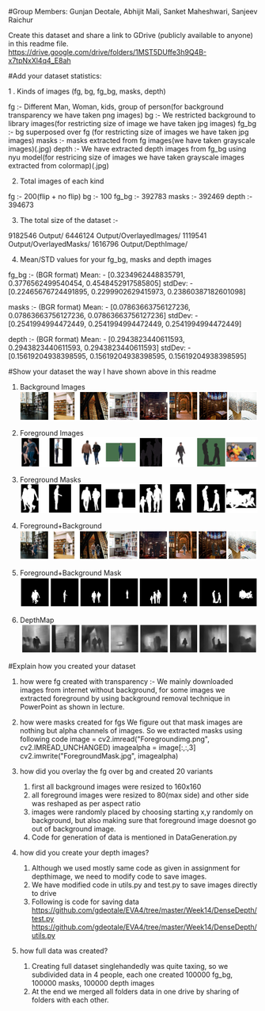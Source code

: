 #Group Members:
Gunjan Deotale, Abhijit Mali, Sanket Maheshwari, Sanjeev Raichur

Create this dataset and share a link to GDrive (publicly available to anyone) in this readme file. 
https://drive.google.com/drive/folders/1MST5DUffe3h9Q4B-x7tpNxXl4q4_E8ah

#Add your dataset statistics:

1 . Kinds of images (fg, bg, fg_bg, masks, depth)

fg :- Different Man, Woman, kids, group of person(for background transparency we have taken png images)
bg :- We restricted background to library images(for restricting size of image we have taken jpg images)
fg_bg :- bg superposed over fg (for restricting size of images we have taken jpg images)
masks :- masks extracted from fg images(we have taken grayscale images)(.jpg)
depth :- We have extracted depth images from fg_bg using nyu model(for restricing size of images we have taken grayscale
			images extracted from colormap)(.jpg) 
			
2. Total images of each kind

fg :- 200(flip + no flip)
bg :- 100
fg_bg :- 392783
masks :- 392469
depth :- 394673
	
3. The total size of the dataset :- 

9182546 Output/
6446124	Output/OverlayedImages/
1119541	Output/OverlayedMasks/
1616796	Output/DepthImage/

4. Mean/STD values for your fg_bg, masks and depth images

fg_bg :- (BGR format) 
Mean: - [0.3234962448835791, 0.3776562499540454, 0.4548452917585805]
stdDev: - [0.22465676724491895, 0.2299902629415973, 0.23860387182601098]

masks :- (BGR format)
Mean: - [0.07863663756127236, 0.07863663756127236, 0.07863663756127236]
stdDev: - [0.2541994994472449, 0.2541994994472449, 0.2541994994472449]

depth :- (BGR format)
Mean: - [0.2943823440611593, 0.2943823440611593, 0.2943823440611593]
stdDev: - [0.15619204938398595, 0.15619204938398595, 0.15619204938398595]

#Show your dataset the way I have shown above in this readme
1. Background Images
![](Images/background.png)

2. Foreground Images
![](Images/foreground.png)

3. Foreground Masks
![](Images/Masks.png)

4. Foreground+Background
![](Images/OverlayedImages.png)

5. Foreground+Background Mask
![](Images/OverlayedDepthMask.png)

6. DepthMap
![](Images/Overlayed.png)

#Explain how you created your dataset
1. how were fg created with transparency :- 
	We mainly downloaded images from internet without background, for some images we extracted foreground
    by using background removal technique in PowerPoint as shown in lecture.
	
2. how were masks created for fgs
	We figure out that mask images are nothing but alpha channels of images. So we extracted masks using following code
	image = cv2.imread("Foregroundimg.png", cv2.IMREAD_UNCHANGED)
	imagealpha = image[:,:,3]
	cv2.imwrite("ForegroundMask.jpg", imagealpha)
	
3. how did you overlay the fg over bg and created 20 variants
    1. first all background images were resized to 160x160
	2. all foreground images were resized to 80(max side) and other side was reshaped as per aspect ratio
	3. images were randomly placed by choosing starting x,y randomly on background, but also making sure that foreground
	   image doesnot go out of background image.
	4. Code for generation of data is mentioned in DataGeneration.py
	
4. how did you create your depth images? 
	1. Although we used mostly same code as given in assignment for depthimage, we need to modify code to save images.
	2. We have modified code in utils.py and test.py to save images directly to drive
	3. Following is code for saving data
	https://github.com/gdeotale/EVA4/tree/master/Week14/DenseDepth/test.py
	https://github.com/gdeotale/EVA4/tree/master/Week14/DenseDepth/utils.py
	
5. how full data was created?
	1. Creating full dataset singlehandedly was quite taxing, so we subdivided data in 4 people, each one created 100000 fg_bg, 100000 masks, 100000 depth images
	2. At the end we merged all folders data in one drive by sharing of folders with each other.
	
